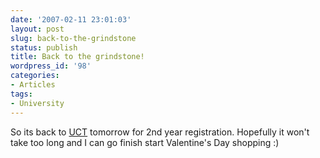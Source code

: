 ```yaml
---
date: '2007-02-11 23:01:03'
layout: post
slug: back-to-the-grindstone
status: publish
title: Back to the grindstone!
wordpress_id: '98'
categories:
- Articles
tags:
- University
---
```


So its back to [UCT](http://www.timokeller.net/www.uct.ac.za) tomorrow for 2nd year registration. Hopefully it won't take too long and I can go finish start Valentine's Day shopping :)
